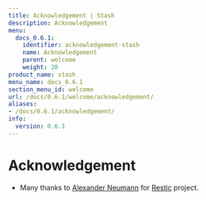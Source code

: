 ```yaml
---
title: Acknowledgement | Stash
description: Acknowledgement
menu:
  docs_0.6.1:
    identifier: acknowledgement-stash
    name: Acknowledgement
    parent: welcome
    weight: 20
product_name: stash
menu_name: docs_0.6.1
section_menu_id: welcome
url: /docs/0.6.1/welcome/acknowledgement/
aliases:
- /docs/0.6.1/acknowledgement/
info:
  version: 0.6.1
---
```


# Acknowledgement
 - Many thanks to [Alexander Neumann](https://github.com/fd0) for [Restic](https://restic.net) project.
